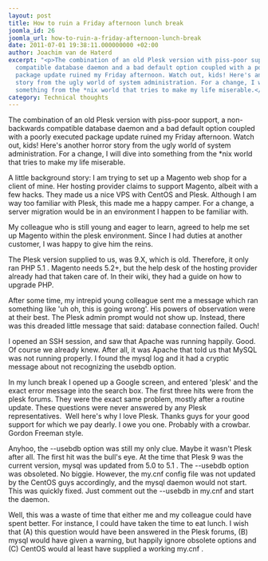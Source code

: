 ```yaml
---
layout: post
title: How to ruin a Friday afternoon lunch break
joomla_id: 26
joomla_url: how-to-ruin-a-friday-afternoon-lunch-break
date: 2011-07-01 19:38:11.000000000 +02:00
author: Joachim van de Haterd
excerpt: "<p>The combination of an old Plesk version with piss-poor support, a non-backwards
  compatible database daemon and a bad default option coupled with a poorly executed
  package update ruined my Friday afternoon. Watch out, kids! Here's another horror
  story from the ugly world of system administration. For a change, I will dive into
  something from the *nix world that tries to make my life miserable.</p>"
category: Technical thoughts
---
```

<p>The combination of an old Plesk version with piss-poor support, a non-backwards compatible database daemon and a bad default option coupled with a poorly executed package update ruined my Friday afternoon. Watch out, kids! Here's another horror story from the ugly world of system administration. For a change, I will dive into something from the *nix world that tries to make my life miserable.</p>

<p>A little background story: I am trying to set up a Magento web shop for a client of mine. Her hosting provider claims to support Magento, albeit with a few hacks. They made us a nice VPS with CentOS and Plesk. Although I am way too familiar with Plesk, this made me a happy camper. For a change, a server migration would be in an environment I happen to be familiar with.</p>
<p>My colleague who is still young and eager to learn, agreed to help me set up Magento within the plesk environment. Since I had duties at another customer, I was happy to give him the reins.</p>
<p>The Plesk version supplied to us, was 9.X, which is old. Therefore, it only ran PHP 5.1 . Magento needs 5.2+, but the help desk of the hosting provider already had that taken care of. In their wiki, they had a guide on how to upgrade PHP.</p>
<p>After some time, my intrepid young colleague sent me a message which ran something like 'uh oh, this is going wrong'. His powers of observation were at their best. The Plesk admin prompt would not show up. Instead, there was this dreaded little message that said: database connection failed. Ouch!</p>
<p>I opened an SSH session, and saw that Apache was running happily. Good. Of course we already knew. After all, it was Apache that told us that MySQL was not running properly. I found the mysql log and it had a cryptic message about not recognizing the usebdb option.</p>
<p>In my lunch break I opened up a Google screen, and entered 'plesk' and the exact error message into the search box. The first three hits were from the plesk forums. They were the exact same problem, mostly after a routine update. These questions were never answered by any Plesk representatives.  Well here's why I love Plesk. Thanks guys for your good support for which we pay dearly. I owe you one. Probably with a crowbar. Gordon Freeman style.</p>
<p>Anyhoo, the --usebdb option was still my only clue. Maybe it wasn't Plesk after all. The first hit was the bull's eye. At the time that Plesk 9 was the current version, mysql was updated from 5.0 to 5.1 . The --usebdb option was obsoleted. No biggie. However, the my.cnf config file was not updated by the CentOS guys accordingly, and the mysql daemon would not start. This was quickly fixed. Just comment out the --usebdb in my.cnf and start the daemon.</p>
<p>Well, this was a waste of time that either me and my colleague could have spent better. For instance, I could have taken the time to eat lunch. I wish that (A) this question would have been answered in the Plesk forums, (B) mysql would have given a warning, but happily ignore obsolete options and (C) CentOS would al least have supplied a working my.cnf .</p>
